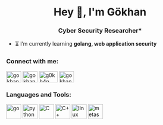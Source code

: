 <h1 align="center">Hey 👋, I'm Gökhan</h1>
<h3 align="center">Cyber Security Researcher*</h3>

  * :hourglass_flowing_sand: I’m currently learning **golang, web application security**
<h3 align="left">Connect with me:</h3>
<a href="https://twitter.com/gokhangokcenn" target="blank"><img align="center" src="https://raw.githubusercontent.com/rahuldkjain/github-profile-readme-generator/master/src/images/icons/Social/twitter.svg" alt="gokhangokcenn" height="30" width="40" /></a>
<a href="https://linkedin.com/in/gokhangokcen" target="blank"><img align="center" src="https://raw.githubusercontent.com/rahuldkjain/github-profile-readme-generator/master/src/images/icons/Social/linked-in-alt.svg" alt="gokhangokcen" height="30" width="40" /></a>
<a href="https://tryhackme.com/p/g0kh4n" target="blank"><img align="center" src="https://onurgule.com.tr/wp-content/uploads/2021/07/THMlogo.png" alt="g0kh4n" height="30" width="50" /></a>
<a href="https://medium.com/@gokhangokcen" target="blank"><img align="center" src="https://github.com/rahuldkjain/github-profile-readme-generator/blob/master/src/images/icons/Social/medium.svg" alt="gokhangokcen" height="30" width="40" /></a>
</p>

<h3 align="left">Languages and Tools:</h3>
<p align = "left" > <a href = "https://go.dev/" target =
  "_blank" > <img src =
  "https://github.com/rahuldkjain/github-profile-readme-generator/blob/master/src/images/icons/ProgrammingLanguages/go.svg"
  alt = "go" width = "40" height = "40" / ></a > <a href =
  "https://www.python.org/" target = "_blank" > <img src =
  "https://github.com/rahuldkjain/github-profile-readme-generator/blob/master/src/images/icons/ProgrammingLanguages/python.svg"
  alt = "python" width = "40" height = "40" / ></a > <a href =
  "https://www.w3schools.in/c-tutorial/" target = "_blank" > <img src =
  "https://github.com/rahuldkjain/github-profile-readme-generator/blob/master/src/images/icons/ProgrammingLanguages/c.svg"
  alt = "C" width = "40" height = "40" / ></a > <a href =
  "https://www.cplusplus.com/" target = "_blank" > <img src =
  "https://github.com/rahuldkjain/github-profile-readme-generator/blob/master/src/images/icons/ProgrammingLanguages/cpp.svg" 
  alt = "C++" width = "40" height = "40" / ></a > <a href =
  "https://www.linux.org/" target = "_blank" > <img src =
  "https://github.com/rahuldkjain/github-profile-readme-generator/blob/master/src/images/icons/Other/linux.svg" alt =
  "linux" width = "40" height = "40" / ></a > <a href =
  "https://github.com/rapid7/metasploit-framework" target = "_blank" > <img src =
  "https://banner2.cleanpng.com/20180524/egt/kisspng-metasploit-project-penetration-test-security-hacke-5b072f9ad4d962.7481310415271975948718.jpg" alt = "metasploit" width = "40" height = "40" / ></a >  
  
  </p >
  
  
